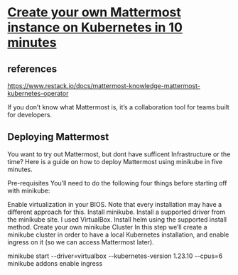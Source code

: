 # **[Create your own Mattermost instance on Kubernetes in 10 minutes](https://medium.com/@Erez.Tamam/create-your-own-mattermost-instance-on-kubernetes-in-10-minutes-d13f576ed794)**

## references

<https://www.restack.io/docs/mattermost-knowledge-mattermost-kubernetes-operator>

If you don’t know what Mattermost is, it’s a collaboration tool for teams built for developers.

## Deploying Mattermost

You want to try out Mattermost, but dont have sufficent Infrastructure or the time? Here is a guide on how to deploy Mattermost using minikube in five minutes.

Pre-requisites
You’ll need to do the following four things before starting off with minikube:

Enable virtualization in your BIOS. Note that every installation may have a different approach for this.
Install minikube.
Install a supported driver from the minikube site. I used VirtualBox.
Install helm using the supported install method.
Create your own minikube Cluster
In this step we’ll create a minikube cluster in order to have a local Kubernetes installation, and enable ingress on it (so we can access Mattermost later).

minikube start --driver=virtualbox --kubernetes-version 1.23.10 --cpus=6
minikube addons enable ingress
